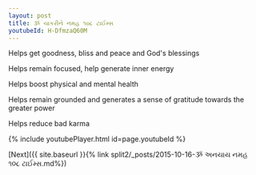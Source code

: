 ```yaml
---
layout: post
title: ૐ ચાકરીને નમહ ૧૦૮ ટાઈમ્સ
youtubeId: H-DfmzaQ60M
---
```

 
 
Helps get goodness, bliss and peace and God's blessings
 
Helps remain focused, help generate inner energy 
 
Helps boost physical and mental health 
 
Helps remain grounded and generates a sense of gratitude towards the greater power 
 
Helps reduce bad karma
 
 
 
 


{% include youtubePlayer.html id=page.youtubeId %}
 
[Next]({{ site.baseurl }}{% link  split2/_posts/2015-10-16-ૐ અનયાય નમહ  ૧૦૮ ટાઈમ્સ.md%})
 
